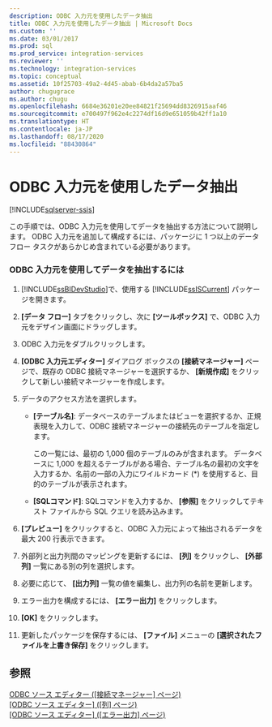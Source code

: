 ```yaml
---
description: ODBC 入力元を使用したデータ抽出
title: ODBC 入力元を使用したデータ抽出 | Microsoft Docs
ms.custom: ''
ms.date: 03/01/2017
ms.prod: sql
ms.prod_service: integration-services
ms.reviewer: ''
ms.technology: integration-services
ms.topic: conceptual
ms.assetid: 10f25703-49a2-4d45-abab-6b4da2a57ba5
author: chugugrace
ms.author: chugu
ms.openlocfilehash: 6684e36201e20ee84821f25694dd8326915aaf46
ms.sourcegitcommit: e700497f962e4c2274df16d9e651059b42ff1a10
ms.translationtype: HT
ms.contentlocale: ja-JP
ms.lasthandoff: 08/17/2020
ms.locfileid: "88430864"
---
```

# <a name="extract-data-by-using-the-odbc-source"></a>ODBC 入力元を使用したデータ抽出

[!INCLUDE[sqlserver-ssis](../../includes/applies-to-version/sqlserver-ssis.md)]


  この手順では、ODBC 入力元を使用してデータを抽出する方法について説明します。 ODBC 入力元を追加して構成するには、パッケージに 1 つ以上のデータ フロー タスクがあらかじめ含まれている必要があります。  
  
### <a name="to-extract-data-using-an-odbc-source"></a>ODBC 入力元を使用してデータを抽出するには  
  
1.  [!INCLUDE[ssBIDevStudio](../../includes/ssbidevstudio-md.md)]で、使用する [!INCLUDE[ssISCurrent](../../includes/ssiscurrent-md.md)] パッケージを開きます。  
  
2.  **[データ フロー]** タブをクリックし、次に **[ツールボックス]** で、ODBC 入力元をデザイン画面にドラッグします。  
  
3.  ODBC 入力元をダブルクリックします。  
  
4.  **[ODBC 入力元エディター]** ダイアログ ボックスの **[接続マネージャー]** ページで、既存の ODBC 接続マネージャーを選択するか、 **[新規作成]** をクリックして新しい接続マネージャーを作成します。  
  
5.  データのアクセス方法を選択します。  
  
    -   **[テーブル名]**: データベースのテーブルまたはビューを選択するか、正規表現を入力して、ODBC 接続マネージャーの接続先のテーブルを指定します。  
  
         この一覧には、最初の 1,000 個のテーブルのみが含まれます。 データベースに 1,000 を超えるテーブルがある場合、テーブル名の最初の文字を入力するか、名前の一部の入力にワイルドカード (*) を使用すると、目的のテーブルが表示されます。  
  
    -   **[SQLコマンド]**: SQLコマンドを入力するか、 **[参照]** をクリックしてテキスト ファイルから SQL クエリを読み込みます。  
  
6.  **[プレビュー]** をクリックすると、ODBC 入力元によって抽出されるデータを最大 200 行表示できます。  
  
7.  外部列と出力列間のマッピングを更新するには、 **[列]** をクリックし、 **[外部列]** 一覧にある別の列を選択します。  
  
8.  必要に応じて、 **[出力列]** 一覧の値を編集し、出力列の名前を更新します。  
  
9. エラー出力を構成するには、 **[エラー出力]** をクリックします。  
  
10. **[OK]** をクリックします。  
  
11. 更新したパッケージを保存するには、 **[ファイル]** メニューの **[選択されたファイルを上書き保存]** をクリックします。  
  
## <a name="see-also"></a>参照  
 [ODBC ソース エディター ([接続マネージャー] ページ)](../../integration-services/data-flow/odbc-source-editor-connection-manager-page.md)   
 [[ODBC ソース エディター] &#40;[列] ページ&#41;](../../integration-services/data-flow/odbc-source-editor-columns-page.md)   
 [[ODBC ソース エディター] &#40;[エラー出力] ページ&#41;](../../integration-services/data-flow/odbc-source-editor-error-output-page.md)  
  
  

